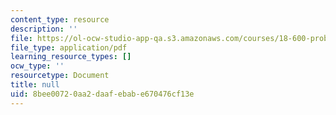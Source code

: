 ```yaml
---
content_type: resource
description: ''
file: https://ol-ocw-studio-app-qa.s3.amazonaws.com/courses/18-600-probability-and-random-variables-fall-2019/8bee00720aa2daafebabe670476cf13e_MIT18_600F19_lec37.pdf
file_type: application/pdf
learning_resource_types: []
ocw_type: ''
resourcetype: Document
title: null
uid: 8bee0072-0aa2-daaf-ebab-e670476cf13e
---
```

